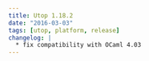 ```yaml
---
title: Utop 1.18.2
date: "2016-03-03"
tags: [utop, platform, release]
changelog: |
  * fix compatibility with OCaml 4.03
---
```


